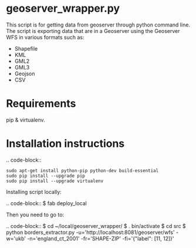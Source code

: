 geoserver_wrapper.py
====================


This script is for getting data from geoserver through python command line. The script is exporting
data that are in a Geoserver using the Geoserver WFS in various formats such as:
* Shapefile
* KML
* GML2
* GML3
* Geojson
* CSV


Requirements
=============

pip & virtualenv.

Installation instructions
=========================

.. code-block::

    sudo apt-get install python-pip python-dev build-essential
    sudo pip install --upgrade pip
    sudo pip install --upgrade virtualenv

Installing script locally:

.. code-block::
    $ fab deploy_local

Then you need to go to:

.. code-block::
    $ cd ~/local/geoserver_wrapper/
    $ . bin/activate
    $ cd src
    $ python borders_extractor.py -u='http://localhost:8081/geoserver/wfs' -w='ukb' -n='england_ct_2001' -fr='SHAPE-ZIP' -fi='{"label": [11, 12]}'

